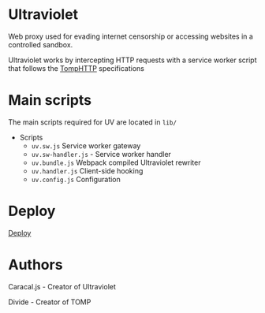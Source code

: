 # Ultraviolet
Web proxy used for evading internet censorship or accessing websites in a controlled sandbox.

Ultraviolet works by intercepting HTTP requests with a service worker script that follows the [TompHTTP](https://github.com/tomphttp) specifications


# Main scripts

The main scripts required for UV are located in `lib/`

- Scripts
    - `uv.sw.js` Service worker gateway
    - `uv.sw-handler.js` - Service worker handler
    - `uv.bundle.js` Webpack compiled Ultraviolet rewriter
    - `uv.handler.js` Client-side hooking
    - `uv.config.js` Configuration

# Deploy

[Deploy](https://github.com/titaniumnetwork-dev/uv-app)


# Authors

Caracal.js - Creator of Ultraviolet

Divide - Creator of TOMP
